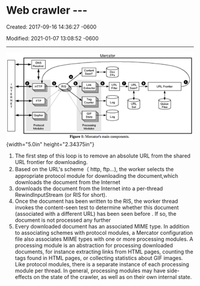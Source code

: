 # Web crawler --- 

Created: 2017-09-16 14:36:27 -0600

Modified: 2021-01-07 13:08:52 -0600

---

![DNS Resolver FTP Protocol Seen? RIS Extactor Tag GIF Stats Moddes Mercator Doc FPS URL Fitter Log URL Seen? URL set URL Figure 1: Mercator's main components. ](../../media/Web-crawler-^MP2p-Web-Crawler-Web-crawler-----image1.png){width="5.0in" height="2.34375in"}



1.  The first step of this loop is to remove an absolute URL from the shared URL frontier for downloading.
2.  Based on the URL's scheme（ http, ftp...), the worker selects the appropriate protocol module for downloading the document,which downloads the document from the Internet
3.  downloads the document from the Internet into a per-thread RewindInputStream (or RIS for short).
4.  Once the document has been written to the RIS, the worker thread invokes the content-seen test to determine whether this document (associated with a different URL) has been seen before . If so, the document is not processed any further
5.  Every downloaded document has an associated MIME type. In addition to associating schemes with protocol modules, a Mercator configuration file also associates MIME types with one or more processing modules. A processing module is an abstraction for processing downloaded documents, for instance extracting links from HTML pages, counting the tags found in HTML pages, or collecting statistics about GIF images. Like protocol modules, there is a separate instance of each processing module per thread. In general, processing modules may have side-effects on the state of the crawler, as well as on their own internal state.

